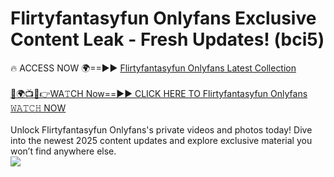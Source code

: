 # Flirtyfantasyfun Onlyfans Exclusive Content Leak - Fresh Updates! (bci5)

🔥 ACCESS NOW 🌍==►► <a href="https://tinyurl.com/kvy9nzfs" rel="nofollow">Flirtyfantasyfun Onlyfans Latest Collection</a>
<br><br>
[🔴🌍📺📱👉WA𝚃CH Now==►► CLICK HERE TO Flirtyfantasyfun Onlyfans 𝚆𝙰𝚃𝙲𝙷 NOW](https://tinyurl.com/kvy9nzfs)
<br><br>
Unlock Flirtyfantasyfun Onlyfans's private videos and photos today! Dive into the newest 2025 content updates and explore exclusive material you won’t find anywhere else.
<br>
<a href="https://tinyurl.com/kvy9nzfs" rel="nofollow" data-target="animated-image.originalLink"><img src="https://camo.githubusercontent.com/8a4f000d20f83aca3bf7ec5f350d767afa0574a8a352519fd8cfa583a6f93a33/68747470733a2f2f692e696d6775722e636f6d2f644a486b345a712e676966" data-canonical-src="https://i.imgur.com/dJHk4Zq.gif" style="max-width: 100%; display: inline-block;" data-target="animated-image.originalImage"></a>
<br>
